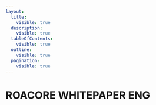 ```yaml
---
layout:
  title:
    visible: true
  description:
    visible: true
  tableOfContents:
    visible: true
  outline:
    visible: true
  pagination:
    visible: true
---
```


# ROACORE WHITEPAPER ENG

<figure><img src="../.gitbook/assets/img/ENG/JPG/240419_ROALAND Whitepaper (ENG)-1-100.jpg" alt=""><figcaption></figcaption></figure>
<figure><img src="../.gitbook/assets/img/ENG/JPG/240419_ROALAND Whitepaper (ENG)-2-100.jpg" alt=""><figcaption></figcaption></figure>
<figure><img src="../.gitbook/assets/img/ENG/JPG/240419_ROALAND Whitepaper (ENG)-3-100.jpg" alt=""><figcaption></figcaption></figure>
<figure><img src="../.gitbook/assets/img/ENG/JPG/240419_ROALAND Whitepaper (ENG)-4-100.jpg" alt=""><figcaption></figcaption></figure>
<figure><img src="../.gitbook/assets/img/ENG/JPG/240419_ROALAND Whitepaper (ENG)-5-100.jpg" alt=""><figcaption></figcaption></figure>
<figure><img src="../.gitbook/assets/img/ENG/JPG/240419_ROALAND Whitepaper (ENG)-6-100.jpg" alt=""><figcaption></figcaption></figure>
<figure><img src="../.gitbook/assets/img/ENG/JPG/240419_ROALAND Whitepaper (ENG)-7-100.jpg" alt=""><figcaption></figcaption></figure>
<figure><img src="../.gitbook/assets/img/ENG/JPG/240419_ROALAND Whitepaper (ENG)-8-100.jpg" alt=""><figcaption></figcaption></figure>
<figure><img src="../.gitbook/assets/img/ENG/JPG/240419_ROALAND Whitepaper (ENG)-9-100.jpg" alt=""><figcaption></figcaption></figure>
<figure><img src="../.gitbook/assets/img/ENG/JPG/240419_ROALAND Whitepaper (ENG)-10-100.jpg" alt=""><figcaption></figcaption></figure>
<figure><img src="../.gitbook/assets/img/ENG/JPG/240419_ROALAND Whitepaper (ENG)-11-100.jpg" alt=""><figcaption></figcaption></figure>
<figure><img src="../.gitbook/assets/img/ENG/JPG/240419_ROALAND Whitepaper (ENG)-12-100.jpg" alt=""><figcaption></figcaption></figure>
<figure><img src="../.gitbook/assets/img/ENG/JPG/240419_ROALAND Whitepaper (ENG)-13-100.jpg" alt=""><figcaption></figcaption></figure>
<figure><img src="../.gitbook/assets/img/ENG/JPG/240419_ROALAND Whitepaper (ENG)-14-100.jpg" alt=""><figcaption></figcaption></figure>
<figure><img src="../.gitbook/assets/img/ENG/JPG/240419_ROALAND Whitepaper (ENG)-15-100.jpg" alt=""><figcaption></figcaption></figure>
<figure><img src="../.gitbook/assets/img/ENG/JPG/240419_ROALAND Whitepaper (ENG)-16-100.jpg" alt=""><figcaption></figcaption></figure>
<figure><img src="../.gitbook/assets/img/ENG/JPG/240419_ROALAND Whitepaper (ENG)-17-100.jpg" alt=""><figcaption></figcaption></figure>
<figure><img src="../.gitbook/assets/img/ENG/JPG/240419_ROALAND Whitepaper (ENG)-18-100.jpg" alt=""><figcaption></figcaption></figure>
<figure><img src="../.gitbook/assets/img/ENG/JPG/240419_ROALAND Whitepaper (ENG)-19-100.jpg" alt=""><figcaption></figcaption></figure>
<figure><img src="../.gitbook/assets/img/ENG/JPG/240419_ROALAND Whitepaper (ENG)-20-100.jpg" alt=""><figcaption></figcaption></figure>
<figure><img src="../.gitbook/assets/img/ENG/JPG/240419_ROALAND Whitepaper (ENG)-21-100.jpg" alt=""><figcaption></figcaption></figure>
<figure><img src="../.gitbook/assets/img/ENG/JPG/240419_ROALAND Whitepaper (ENG)-22-100.jpg" alt=""><figcaption></figcaption></figure>
<figure><img src="../.gitbook/assets/img/ENG/JPG/240419_ROALAND Whitepaper (ENG)-23-100.jpg" alt=""><figcaption></figcaption></figure>
<figure><img src="../.gitbook/assets/img/ENG/JPG/240419_ROALAND Whitepaper (ENG)-24-100.jpg" alt=""><figcaption></figcaption></figure>
<figure><img src="../.gitbook/assets/img/ENG/JPG/240419_ROALAND Whitepaper (ENG)-25-100.jpg" alt=""><figcaption></figcaption></figure>
<figure><img src="../.gitbook/assets/img/ENG/JPG/240419_ROALAND Whitepaper (ENG)-26-100.jpg" alt=""><figcaption></figcaption></figure>
